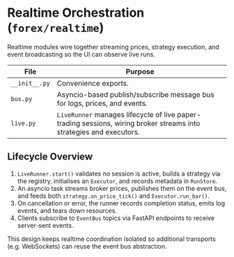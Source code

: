 # Realtime Orchestration (`forex/realtime`)

Realtime modules wire together streaming prices, strategy execution, and event
broadcasting so the UI can observe live runs.

| File | Purpose |
| --- | --- |
| `__init__.py` | Convenience exports. |
| `bus.py` | Asyncio-based publish/subscribe message bus for logs, prices, and events. |
| `live.py` | `LiveRunner` manages lifecycle of live paper-trading sessions, wiring broker streams into strategies and executors. |

## Lifecycle Overview

1. `LiveRunner.start()` validates no session is active, builds a strategy via the
   registry, initialises an `Executor`, and records metadata in `RunStore`.
2. An asyncio task streams broker prices, publishes them on the event bus, and
   feeds both `strategy.on_price_tick()` and `Executor.run_bar()`.
3. On cancellation or error, the runner records completion status, emits log
   events, and tears down resources.
4. Clients subscribe to `EventBus` topics via FastAPI endpoints to receive
   server-sent events.

This design keeps realtime coordination isolated so additional transports (e.g.
WebSockets) can reuse the event bus abstraction.
